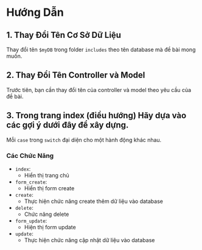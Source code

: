 # Hướng Dẫn

## 1. Thay Đổi Tên Cơ Sở Dữ Liệu

Thay đổi tên `$myDB` trong folder `includes` theo tên database mà đề bài mong muốn.

## 2. Thay Đổi Tên Controller và Model

Trước tiên, bạn cần thay đổi tên của controller và model theo yêu cầu của đề bài.

## 3. Trong trang index (điều hướng) Hãy dựa vào các gợi ý dưới đây để xây dựng.

Mỗi `case` trong `switch` đại diện cho một hành động khác nhau.

### Các Chức Năng

- `index`:
  - Hiển thị trang chủ
- `form_create`:
  - Hiển thị form create
- `create`:
  - Thực hiện chức năng create thêm dữ liệu vào database
- `delete`:
  - Chức năng delete
- `form_update`:
  - Hiện thị form update
- `update`:
  - Thực hiện chức năng cập nhật dữ liệu vào database